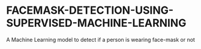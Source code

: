 # FACEMASK-DETECTION-USING-SUPERVISED-MACHINE-LEARNING
A Machine Learning model to detect if a person is wearing face-mask or not
